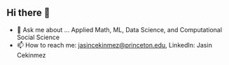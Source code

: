 ## Hi there 👋

- 💬 Ask me about ... Applied Math, ML, Data Science, and Computational Social Science 
- 📫 How to reach me: jasincekinmez@princeton.edu, LinkedIn: Jasin Cekinmez 



